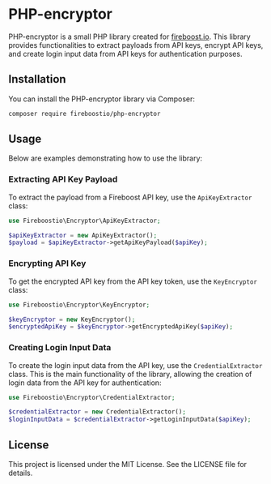 # PHP-encryptor

PHP-encryptor is a small PHP library created for [fireboost.io](https://fireboost.io). This library provides functionalities to extract payloads from API keys, encrypt API keys, and create login input data from API keys for authentication purposes.

## Installation

You can install the PHP-encryptor library via Composer:

```bash
composer require fireboostio/php-encryptor
```

## Usage

Below are examples demonstrating how to use the library:

### Extracting API Key Payload
To extract the payload from a Fireboost API key, use the `ApiKeyExtractor` class:

```PHP
use Fireboostio\Encryptor\ApiKeyExtractor;

$apiKeyExtractor = new ApiKeyExtractor();
$payload = $apiKeyExtractor->getApiKeyPayload($apiKey);
```

### Encrypting API Key
To get the encrypted API key from the API key token, use the `KeyEncryptor` class:

```PHP
use Fireboostio\Encryptor\KeyEncryptor;

$keyEncryptor = new KeyEncryptor();
$encryptedApiKey = $keyEncryptor->getEncryptedApiKey($apiKey);
```
### Creating Login Input Data
To create the login input data from the API key, use the `CredentialExtractor` class. This is the main functionality of the library, allowing the creation of login data from the API key for authentication:

```PHP
use Fireboostio\Encryptor\CredentialExtractor;

$credentialExtractor = new CredentialExtractor();
$loginInputData = $credentialExtractor->getLoginInputData($apiKey);
```
## License
This project is licensed under the MIT License. See the LICENSE file for details.